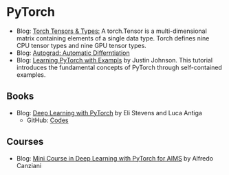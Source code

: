 # PyTorch  

- Blog: [Torch Tensors & Types:](https://pytorch.org/docs/stable/tensors.html) A torch.Tensor is a multi-dimensional 
matrix containing elements of a single data type. Torch defines nine CPU tensor types and nine GPU tensor types. 
- Blog: [Autograd: Automatic Differntiation](https://pytorch.org/tutorials/beginner/blitz/autograd_tutorial.html) 
- Blog: [Learning PyTorch with Exampls](https://pytorch.org/tutorials/beginner/pytorch_with_examples.html) by Justin Johnson. 
This tutorial introduces the fundamental concepts of PyTorch through self-contained examples.  

## Books

- Blog: [Deep Learning with PyTorch](https://www.manning.com/books/deep-learning-with-pytorch) by Eli Stevens and Luca Antiga  
    - GitHub: [Codes](https://github.com/deep-learning-with-pytorch/dlwpt-code)

## Courses

- Blog: [Mini Course in Deep Learning with PyTorch for AIMS](https://github.com/Atcold/pytorch-Deep-Learning-Minicourse) 
by Alfredo Canziani   


